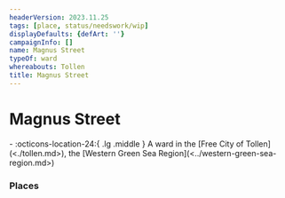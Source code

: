 ```yaml
---
headerVersion: 2023.11.25
tags: [place, status/needswork/wip]
displayDefaults: {defArt: ''}
campaignInfo: []
name: Magnus Street
typeOf: ward
whereabouts: Tollen
title: Magnus Street
---
```

# Magnus Street
<div class="grid cards ext-narrow-margin ext-one-column" markdown>
-    :octicons-location-24:{ .lg .middle } A ward in the [Free City of Tollen](<./tollen.md>), the [Western Green Sea Region](<../western-green-sea-region.md>)  
</div>


### Places 
